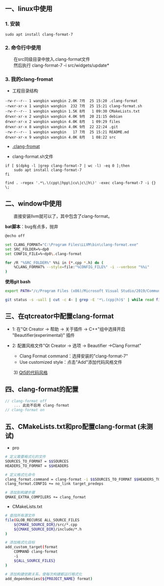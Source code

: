 
## 一、linux中使用

### 1. 安装

```shell
sudo apt install clang-format-7
```

### 2. 命令行中使用

&emsp;&emsp;在src同级目录中放入.clang-format文件  
&emsp;&emsp;然后执行 clang-format-7 -i src/widgets/update*

### 3. 我的clang-fromat

+ 工程目录结构

```shell
-rw-r--r-- 1 wangbin wangbin 2.0K 7月  25 15:20 .clang-format
-rwxr-xr-x 1 wangbin wangbin  232 7月  25 15:21 clang-format.sh
-rw-r--r-- 1 wangbin wangbin 1.5K 8月   1 09:30 CMakeLists.txt
drwxr-xr-x 2 wangbin wangbin 4.0K 9月  20 21:15 debian
drwxr-xr-x 2 wangbin wangbin 4.0K 8月   1 09:29 files
drwxr-xr-x 8 wangbin wangbin 4.0K 9月  22 22:24 .git
-rw-r--r-- 1 wangbin wangbin   17 7月  25 15:21 README.md
drwxr-xr-x 9 wangbin wangbin 4.0K 8月   1 08:22 src
```

+ [.clang-fromat](./.clang-format)

+ clang-format.sh文件

```shell
if [ $(dpkg -l |grep clang-format-7 | wc -l) -eq 0 ];then
    sudo apt install clang-format-7
fi

find . -regex '.*\.\(cpp\|hpp\|cu\|c\|h\)' -exec clang-format-7 -i {} \;
```

## 二、window中使用

&emsp;&emsp;直接安装llvm就可以了，其中包含了clang-format。

**bat脚本**：bug有点多，抛弃

```bash
@echo off

set CLANG_FORMAT="C:\Program Files\LLVM\bin\clang-format.exe"
set SRC_FOLDER=%~dp0
set CONFIG_FILE=%~dp0\.clang-format

for /R "%SRC_FOLDER%" %%i in (*.cpp *.h) do (
	%CLANG_FORMAT% --style=file:"%CONFIG_FILE%" -i --verbose "%%i"
)
```

**使用git bash**

```bash
export PATH="/c/Program Files (x86)/Microsoft Visual Studio/2019/Community/VC/Tools/Llvm/x64/bin:$PATH"
```

```bash
git status -s -uall | cut -c 4- | grep -E '*\.(cpp|h)$' | while read file; do clang-format --style=file -i --verbose $file ;done
```


## 三、在qtcreator中配置clang-format

+ 1: 在"Qt Creator -> 帮助 -> 关于插件 -> C++"组中选择开启 "Beautifier(experimental)" 插件

+ 2: 配置风格文件"Qt Creator -> 选项 -> Beautifier ->Clang Format"  
   + Clang Format command：选择安装的"clang-format-7"  
   + Use customized style：点击"Add"添加代码风格文件 

&emsp;&emsp;3) [Qt5的代码风格](https://code.qt.io/cgit/qt/qt5.git/tree/_clang-format)

## 四、clang-format的配置

```cpp
// clang-format off
    ... 此处不启用 clang-format
// clang-format on
```

## 五、CMakeLists.txt和pro配置clang-format (未测试)

+ pro

```bash
# 定义需要格式化的文件
SOURCES_TO_FORMAT = $$SOURCES
HEADERS_TO_FORMAT = $$HEADERS

# 定义格式化命令
clang_format.command = clang-format -i $$SOURCES_TO_FORMAT $$HEADERS_TO_FORMAT
clang_format.CONFIG += no_link target_predeps

# 添加到构建步骤
QMAKE_EXTRA_COMPILERS += clang_format
```

+ CMakeLists.txt

```bash
# 查找所有源文件
file(GLOB_RECURSE ALL_SOURCE_FILES
    ${CMAKE_SOURCE_DIR}/src/*.cpp
    ${CMAKE_SOURCE_DIR}/include/*.h
)

# 添加格式化目标
add_custom_target(format
    COMMAND clang-format
    -i
    ${ALL_SOURCE_FILES}
)

# 添加构建依赖关系，使每次构建都运行格式化
add_dependencies(${PROJECT_NAME} format)
```